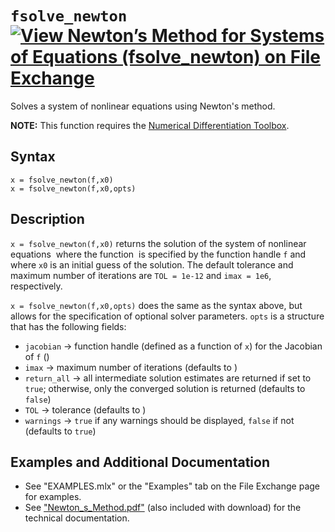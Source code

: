 # `fsolve_newton` [![View Newton’s Method for Systems of Equations (fsolve_newton) on File Exchange](https://www.mathworks.com/matlabcentral/images/matlab-file-exchange.svg)](https://www.mathworks.com/matlabcentral/fileexchange/104415-newton-s-method-for-systems-of-equations-fsolve_newton)

Solves a system of nonlinear equations using Newton's method.

**NOTE:** This function requires the [Numerical Differentiation Toolbox](https://www.mathworks.com/matlabcentral/fileexchange/97267-numerical-differentiation-toolbox).


## Syntax

`x = fsolve_newton(f,x0)`\
`x = fsolve_newton(f,x0,opts)`


## Description

`x = fsolve_newton(f,x0)` returns the solution of the system of nonlinear equations <img src="https://latex.codecogs.com/svg.latex?\inline&space;\mathbf{f}(\mathbf{x})=\mathbf{0}" title="" /> where the function <img src="https://latex.codecogs.com/svg.latex?\inline&space;\mathbf{f}:\mathbb{R}^{n}\to\mathbb{R}^{n}" title="" />  is specified by the function handle `f` and where `x0` is an initial guess of the solution. The default tolerance and maximum number of iterations are `TOL = 1e-12` and `imax = 1e6`, respectively.

`x = fsolve_newton(f,x0,opts)` does the same as the syntax above, but allows for the specification of optional solver parameters. `opts` is a structure that has the following fields:
   - `jacobian` &rightarrow; function handle (defined as a function of `x`) for the Jacobian of `f` (<img src="https://latex.codecogs.com/svg.latex?\inline&space;\mathbf{J}(\mathbf{x})" title="" />)
   - `imax` &rightarrow; maximum number of iterations (defaults to <img src="https://latex.codecogs.com/svg.latex?\inline&space;10^{6}" title="" />)
   - `return_all` &rightarrow; all intermediate solution estimates are returned if set to `true`; otherwise, only the converged solution is returned (defaults to `false`)
   - `TOL` &rightarrow; tolerance (defaults to <img src="https://latex.codecogs.com/svg.latex?\inline&space;10^{-12}" title="" />)
   - `warnings` &rightarrow; `true` if any warnings should be displayed, `false` if not (defaults to `true`)


## Examples and Additional Documentation

   - See "EXAMPLES.mlx" or the "Examples" tab on the File Exchange page for examples. 
   - See ["Newton_s_Method.pdf"](https://tamaskis.github.io/documentation/Newton_s_Method.pdf) (also included with download) for the technical documentation.
